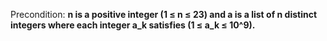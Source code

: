 Precondition: **n is a positive integer (1 ≤ n ≤ 23) and a is a list of n distinct integers where each integer a_k satisfies (1 ≤ a_k ≤ 10^9).**